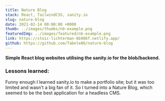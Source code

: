 ```yaml
---
title: Nature Blog
stack: React, TailwindCSS, sanity.io
slug: nature-blog
date: 2021-02-14 00:00:00 +0000
thumb: ../images/thumbs/nb-example.png
featuredImg: ../images/featured/nb-example.png
link: https://stoic-lichterman-6b986f.netlify.app/
github: https://github.com/Tabele86/nature-blog
---
```


**Simple React blog websites utilising the sanity.io for the blob/backend.**

### Lessons learned:
Funny enough I learned sanity.io to make a portfolio site; but it was too limited and wasn't a big fan of it.  So I turned into a Nature Blog, which seemed to be the best application for a headless CMS.